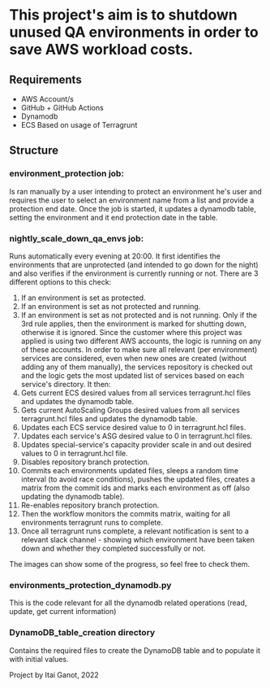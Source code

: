 # This project's aim is to shutdown unused QA environments in order to save AWS workload costs.

## Requirements
* AWS Account/s
* GitHub + GitHub Actions
* Dynamodb
* ECS
Based on usage of Terragrunt

## Structure
### environment_protection job:
Is ran manually by a user intending to protect an environment he's user and requires the user to select an environment name from a list and provide a protection end date.
Once the job is started, it updates a dynamodb table, setting the environment and it end protection date in the table.

### nightly_scale_down_qa_envs job:
Runs automatically every evening at 20:00.
It first identifies the environments that are unprotected (and intended to go down for the night) and also verifies if the environment is currently running or not.
There are 3 different options to this check:
1. If an environment is set as protected.
2. If an environment is set as not protected and running.
3. If an environment is set as not protected and is not running.
Only if the 3rd rule applies, then the environment is marked for shutting down, otherwise it is ignored.
Since the customer where this project was applied is using two different AWS accounts, the logic is running on any of these accounts.
In order to make sure all relevant (per environment) services are considered, even when new ones are created (without adding any of them manually), the services repository is checked out and the logic gets the most updated list of services based on each service's directory.
It then:
1. Gets current ECS desired values from all services terragrunt.hcl files and updates the dynamodb table.
2. Gets current AutoScaling Groups desired values from all services terragrunt.hcl files and updates the dynamodb table.
3. Updates each ECS service desired value to 0 in terragrunt.hcl files.
4. Updates each service's ASG desired value to 0 in terragrunt.hcl files.
5. Updates special-service's capacity provider scale in and out desired values to 0 in terragrunt.hcl file.
6. Disables repository branch protection.
7. Commits each environments updated files, sleeps a random time interval (to avoid race conditions), pushes the updated files, creates a matrix from the commit ids and marks each environment as off (also updating the dynamodb table).
8. Re-enables repository branch protection.
9. Then the workflow monitors the commits matrix, waiting for all environments terragrunt runs to complete.
10. Once all terragrunt runs complete, a relevant notification is sent to a relevant slack channel - showing which environment have been taken down and whether they completed successfully or not.

The images can show some of the progress, so feel free to check them.

### environments_protection_dynamodb.py
This is the code relevant for all the dynamodb related operations (read, update, get current information)


### DynamoDB_table_creation directory
Contains the required files to create the DynamoDB table and to populate it with initial values.



Project by Itai Ganot, 2022